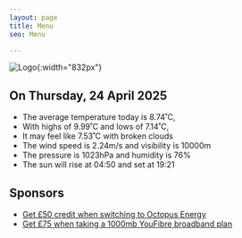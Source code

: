 ```yaml
---
layout: page
title: Menu
seo: Menu

---
```


![Logo](/images/logo.jpg){:width="832px"}

<!-- weather_marker starts -->
## On Thursday, 24 April 2025

- The average temperature today is 8.74˚C,
- With highs of 9.99˚C and lows of 7.14˚C,
- It may feel like 7.53˚C with broken clouds
- The wind speed is 2.24m/s and visibility is 10000m
- The pressure is 1023hPa and humidity is 76%
- The sun will rise at 04:50 and set at 19:21

<!-- weather_marker ends -->

## Sponsors

- [Get £50 credit when switching to Octopus Energy](https://bit.ly/3oD1nnS)
- [Get £75 when taking a 1000mb YouFibre broadband plan](https://aklam.io/91zWhU?)
